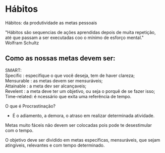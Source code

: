 # Hábitos

Hábitos: da produtividade as metas pessoais

"Hábitos são sequencias de ações aprendidas depois de muita repetição,
até que passam a ser executadas coo o mínimo de esforço mental." Wolfram Schultz

## Como as nossas metas devem ser:

SMART:<br>
Specific    : especifique o que você deseja, tem de haver clareza;<br>
Mensurable  : as metas devem ser mensuráveis;<br>
Attainable  : a meta dev ser alcançaveis;<br>
Revelent    : a meta deve ter um objetivo, ou seja o porquê de se fazer isso;<br>
Time-related: é ncessário que exita uma referência de tempo.<br>

O que é Procrastinação?
- É o adiamento, a demora, o atraso em realizar determinada atividade.

Metas muito fáceis não devem ser colocadas pois pode te desestimular com o tempo.

O objetivo deve ser dividido em metas específicas, mensuráveis, que sejam atingíveis, relevantes e com tempo determinado. 
